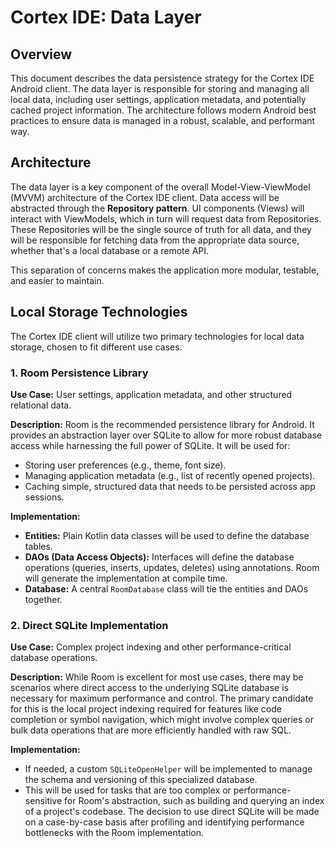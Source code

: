 # Cortex IDE: Data Layer

## Overview
This document describes the data persistence strategy for the Cortex IDE Android client. The data layer is responsible for storing and managing all local data, including user settings, application metadata, and potentially cached project information. The architecture follows modern Android best practices to ensure data is managed in a robust, scalable, and performant way.

## Architecture
The data layer is a key component of the overall Model-View-ViewModel (MVVM) architecture of the Cortex IDE client. Data access will be abstracted through the **Repository pattern**. UI components (Views) will interact with ViewModels, which in turn will request data from Repositories. These Repositories will be the single source of truth for all data, and they will be responsible for fetching data from the appropriate data source, whether that's a local database or a remote API.

This separation of concerns makes the application more modular, testable, and easier to maintain.

## Local Storage Technologies
The Cortex IDE client will utilize two primary technologies for local data storage, chosen to fit different use cases.

### 1. Room Persistence Library
**Use Case:** User settings, application metadata, and other structured relational data.

**Description:**
Room is the recommended persistence library for Android. It provides an abstraction layer over SQLite to allow for more robust database access while harnessing the full power of SQLite. It will be used for:
-   Storing user preferences (e.g., theme, font size).
-   Managing application metadata (e.g., list of recently opened projects).
-   Caching simple, structured data that needs to be persisted across app sessions.

**Implementation:**
-   **Entities:** Plain Kotlin data classes will be used to define the database tables.
-   **DAOs (Data Access Objects):** Interfaces will define the database operations (queries, inserts, updates, deletes) using annotations. Room will generate the implementation at compile time.
-   **Database:** A central `RoomDatabase` class will tie the entities and DAOs together.

### 2. Direct SQLite Implementation
**Use Case:** Complex project indexing and other performance-critical database operations.

**Description:**
While Room is excellent for most use cases, there may be scenarios where direct access to the underlying SQLite database is necessary for maximum performance and control. The primary candidate for this is the local project indexing required for features like code completion or symbol navigation, which might involve complex queries or bulk data operations that are more efficiently handled with raw SQL.

**Implementation:**
-   If needed, a custom `SQLiteOpenHelper` will be implemented to manage the schema and versioning of this specialized database.
-   This will be used for tasks that are too complex or performance-sensitive for Room's abstraction, such as building and querying an index of a project's codebase. The decision to use direct SQLite will be made on a case-by-case basis after profiling and identifying performance bottlenecks with the Room implementation.
